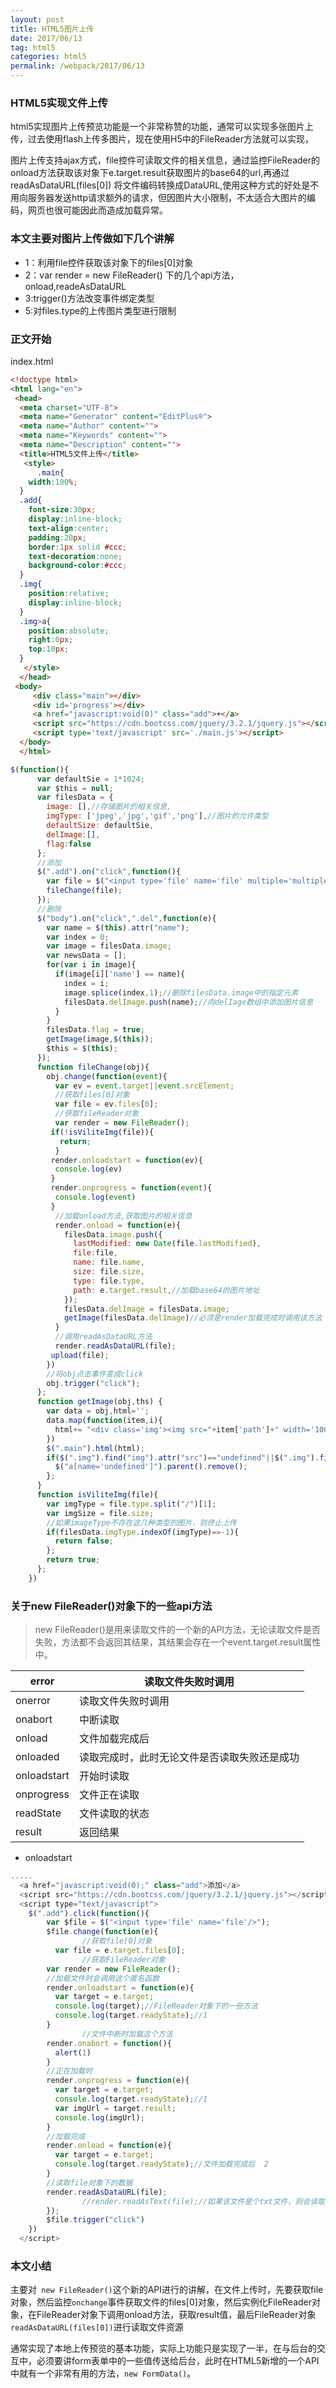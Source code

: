 ```yaml
---
layout: post
title: HTML5图片上传
date: 2017/06/13
tag: html5
categories: html5
permalink: /webpack/2017/06/13
---
```



###  HTML5实现文件上传

html5实现图片上传预览功能是一个非常称赞的功能，通常可以实现多张图片上传，过去使用flash上传多图片，现在使用H5中的FileReader方法就可以实现，

图片上传支持ajax方式，file控件可读取文件的相关信息，通过监控FileReader的onload方法获取该对象下e.target.result获取图片的base64的url,再通过readAsDataURL(files[0]) 将文件编码转换成DataURL,使用这种方式的好处是不用向服务器发送http请求额外的请求，但因图片大小限制，不太适合大图片的编码，网页也很可能因此而造成加载异常。

<!--more-->

### 本文主要对图片上传做如下几个讲解

* 1：利用file控件获取该对象下的files[0]对象
* 2：var render = new FileReader() 下的几个api方法，onload,readeAsDataURL
* 3:trigger()方法改变事件绑定类型
* 5:对files.type的上传图片类型进行限制

### 正文开始

index.html

```html
<!doctype html>
<html lang="en">
 <head>
  <meta charset="UTF-8">
  <meta name="Generator" content="EditPlus®">
  <meta name="Author" content="">
  <meta name="Keywords" content="">
  <meta name="Description" content="">
  <title>HTML5文件上传</title>
   <style>
      .main{
    width:100%;
  }
  .add{
    font-size:30px;
    display:inline-block;
    text-align:center;
    padding:20px;
    border:1px solid #ccc;
    text-decoration:none;
    background-color:#ccc;
  }
  .img{
    position:relative;
    display:inline-block;
  }
  .img>a{
    position:absolute;
    right:0px;
    top:10px;
  }
   </style>
  </head>
 <body>
     <div class="main"></div>
     <div id='progress'></div>
     <a href="javascript:void(0)" class="add">+</a>
     <script src="https://cdn.bootcss.com/jquery/3.2.1/jquery.js"></script>
     <script type='text/javascript' src='./main.js'></script>
  </body>
  </html>
```

```javascript
$(function(){
      var defaultSie = 1*1024;
      var $this = null;
      var filesData = {
        image: [],//存储图片的相关信息,
        imgType: ['jpeg','jpg','gif','png'],//图片的允许类型
        defaultSize: defaultSie,
        delImage:[],
        flag:false
      };
      //添加
      $(".add").on("click",function(){
        var file = $("<input type='file' name='file' multiple='multiple' id='imgFile'/>");
        fileChange(file);
      });
      //删除
      $("body").on("click",".del",function(e){
        var name = $(this).attr("name");
        var index = 0;
        var image = filesData.image;
        var newsData = [];
        for(var i in image){
          if(image[i]['name'] == name){
            index = i;
            image.splice(index,1);//删除filesData.image中的指定元素
            filesData.delImage.push(name);//向delIage数组中添加图片信息
          }
        }
        filesData.flag = true;
        getImage(image,$(this));
        $this = $(this);
      });
      function fileChange(obj){
        obj.change(function(event){
          var ev = event.target||event.srcElement;
          //获取files[0]对象
          var file = ev.files[0];
          //获取fileReader对象
          var render = new FileReader();
         if(!isViliteImg(file)){
           return;
          }
         render.onloadstart = function(ev){
          console.log(ev)
         }
         render.onprogress = function(event){
          console.log(event)
         }
          //加载onload方法,获取图片的相关信息
          render.onload = function(e){
            filesData.image.push({
              lastModified: new Date(file.lastModified),
              file:file,
              name: file.name,
              size: file.size,
              type: file.type,
              path: e.target.result,//加载base64的图片地址
            });
            filesData.delImage = filesData.image;
            getImage(filesData.delImage)//必须是render加载完成时调用该方法
          }
          //调用readAsDataURL方法
          render.readAsDataURL(file);
         upload(file);
        })
        //将obj点击事件变成click
        obj.trigger("click");
      };
      function getImage(obj,ths) {
        var data = obj,html='';
        data.map(function(item,i){
          html+= "<div class='img'><img src="+item['path']+" width='100%' height='auto'/><a href='javascript:;' class='del' name="+item['name']+">删除</a></div>"
        })
        $(".main").html(html);
        if($(".img").find("img").attr("src")=="undefined"||$(".img").find("a").attr("name")=="undefined"){
          $("a[name='undefined']").parent().remove();
        };
      }
      function isViliteImg(file){
        var imgType = file.type.split("/")[1];
        var imgSize = file.size;
        //如果imageType不存在这几种类型的图片，则终止上传
        if(filesData.imgType.indexOf(imgType)==-1){
          return false;
        };
        return true;
      };
    })  
```

### 关于new  FileReader()对象下的一些api方法

> new FileReader()是用来读取文件的一个新的API方法，无论读取文件是否失败，方法都不会返回其结果，其结果会存在一个event.target.result属性中。

| error       | 读取文件失败时调用              |
| ----------- | ---------------------- |
| onerror     | 读取文件失败时调用              |
| onabort     | 中断读取                   |
| onload      | 文件加载完成后                |
| onloaded    | 读取完成时，此时无论文件是否读取失败还是成功 |
| onloadstart | 开始时读取                  |
| onprogress  | 文件正在读取                 |
| readState   | 文件读取的状态                |
| result      | 返回结果                   |

* onloadstart

~~~javascript
.....
  <a href="javascript:void(0);" class="add">添加</a>
  <script src="https://cdn.bootcss.com/jquery/3.2.1/jquery.js"></script>
  <script type="text/javascript">
    $(".add").click(function(){
        var $file = $("<input type='file' name='file'/>");
        $file.change(function(e){
                //获取file[0]对象
          var file = e.target.files[0];
                //获取FileReader对象
        var render = new FileReader();
        //加载文件时会调用这个匿名函数
        render.onloadstart = function(e){
          var target = e.target;
          console.log(target);//FileReader对象下的一些方法
          console.log(target.readyState);//1
        }
                //文件中断时加载这个方法
        render.onabort = function(){
          alert(1)
        }
        //正在加载时
        render.onprogress = function(e){
          var target = e.target;
          console.log(target.readyState);//1
          var imgUrl = target.result;
          console.log(imgUrl);
        }
        //加载完成
        render.onload = function(e){
          var target = e.target;
          console.log(target.readyState);//文件加载完成后  2
        }
        //读取file对象下的数据
        render.readAsDataURL(file);
                //render.readAsText(file);//如果该文件是个txt文件，则会读取文件内容
        });
        $file.trigger("click")
    })
  </script>

~~~

### 本文小结

主要对` new FileReader()`这个新的API进行的讲解，在文件上传时，先要获取file对象，然后监控`onchange`事件获取文件的files[0]对象，然后实例化FileReader对象，在FileReader对象下调用onload方法，获取result值，最后FileReader对象`readAsDataURL(files[0])`进行读取文件资源

通常实现了本地上传预览的基本功能，实际上功能只是实现了一半，在与后台的交互中，必须要讲form表单中的一些值传送给后台，此时在HTML5新增的一个API中就有一个非常有用的方法，`new FormData()`。
